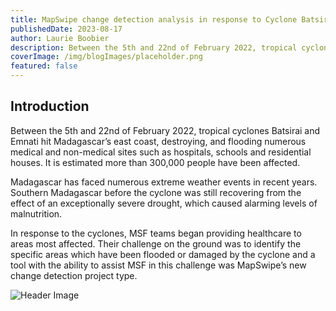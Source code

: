 ```yaml
---
title: MapSwipe change detection analysis in response to Cyclone Batsirai Madagascar 2022
publishedDate: 2023-08-17
author: Laurie Boobier
description: Between the 5th and 22nd of February 2022, tropical cyclones Batsirai and Emnati hit Madagascar’s east coast, destroying, and flooding numerous medical and...
coverImage: /img/blogImages/placeholder.png
featured: false
---
```


## Introduction

Between the 5th and 22nd of February 2022, tropical cyclones Batsirai and Emnati hit Madagascar’s east coast, destroying, and flooding numerous medical and non-medical sites such as hospitals, schools and residential houses. It is estimated more than 300,000 people have been affected.

Madagascar has faced numerous extreme weather events in recent years. Southern Madagascar before the cyclone was still recovering from the effect of an exceptionally severe drought, which caused alarming levels of malnutrition.

In response to the cyclones, MSF teams began providing healthcare to areas most affected. Their challenge on the ground was to identify the specific areas which have been flooded or damaged by the cyclone and a tool with the ability to assist MSF in this challenge was MapSwipe’s new change detection project type.

![Header Image](/img/find.svg)
